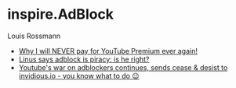 # inspire.AdBlock
Louis Rossmann
- [Why I will NEVER pay for YouTube Premium ever again!](https://youtu.be/4Q3ZXQZZlcE)
- [Linus says adblock is piracy: is he right?](https://youtu.be/6jUxOnoWsFU)
- [Youtube's war on adblockers continues, sends cease & desist to invidious.io - you know what to do 😉](https://youtu.be/PTmZv7-eMrE)
